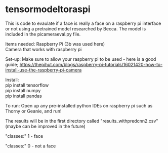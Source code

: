 # tensormodeltoraspi
This is code to evaulate if a face is really a face on a raspberry pi interface or not using a pretrained model researched by Becca. The model is included in the picameraeval.py file. 

Items needed:
Raspberry Pi (3b was used here) <br />
Camera that works with raspberry pi <br />

Set-up:
Make sure to allow your raspberry pi to be used - here is a good guide; https://thepihut.com/blogs/raspberry-pi-tutorials/16021420-how-to-install-use-the-raspberry-pi-camera

Install: <br />
pip install tensorflow <br />
pip install numpy <br />
pip install pandas <br />

To run:
Open up any pre-installed python IDEs on raspberry pi such as Thorny or Geanie, and run!

The results will be in the first directory called "results_withpredcnn2.csv" (maybe can be improved in the future)

"classes:" 1 - face

"classes:" 0 - not a face
